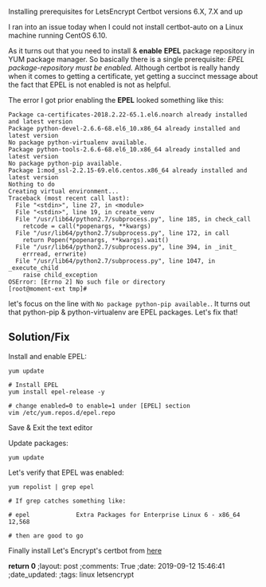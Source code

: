 Installing prerequisites for LetsEncrypt Certbot versions 6.X, 7.X and up


I ran into an issue today when I could not install certbot-auto on a Linux
machine running CentOS 6.10.

As it turns out that you need to install & **enable**  **EPEL** package repository in YUM package manager. So
basically there is a single prerequisite: _EPEL package-repository must be enabled._  Although certbot is really handy  when it comes to getting a certificate, yet getting a succinct message about the fact that EPEL is not enabled is not as helpful.

The error I got prior enabling the **EPEL** looked something like this:

    Package ca-certificates-2018.2.22-65.1.el6.noarch already installed and latest version
    Package python-devel-2.6.6-68.el6_10.x86_64 already installed and latest version
    No package python-virtualenv available.
    Package python-tools-2.6.6-68.el6_10.x86_64 already installed and latest version
    No package python-pip available.
    Package 1:mod_ssl-2.2.15-69.el6.centos.x86_64 already installed and latest version
    Nothing to do
    Creating virtual environment...
    Traceback (most recent call last):
      File "<stdin>", line 27, in <module>
      File "<stdin>", line 19, in create_venv
      File "/usr/lib64/python2.7/subprocess.py", line 185, in check_call
        retcode = call(*popenargs, **kwargs)
      File "/usr/lib64/python2.7/subprocess.py", line 172, in call
        return Popen(*popenargs, **kwargs).wait()
      File "/usr/lib64/python2.7/subprocess.py", line 394, in _init_
        errread, errwrite)
      File "/usr/lib64/python2.7/subprocess.py", line 1047, in _execute_child
        raise child_exception
    OSError: [Errno 2] No such file or directory
    [root@moment-ext tmp]#

let's focus on the line with `No package python-pip available.`.  It turns out
that  python-pip & python-virtualenv are EPEL packages.  Let's fix that!

## Solution/Fix

Install and enable EPEL:

```
yum update

# Install EPEL
yum install epel-release -y 

# change enabled=0 to enable=1 under [EPEL] section
vim /etc/yum.repos.d/epel.repo 
```
Save & Exit the text editor

Update packages:

```
yum update
```

Let's verify that EPEL was enabled:

```
yum repolist | grep epel

# If grep catches something like:

# epel             Extra Packages for Enterprise Linux 6 - x86_64           12,568

# then are good to go
```

Finally install Let's Encrypt's certbot from [here](https://certbot.eff.org/)

**return 0**
;layout: post
;comments: True
;date: 2019-09-12 15:46:41
;date_updated: 
;tags: linux letsencrypt
